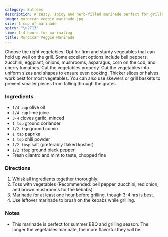 ```yaml
---
category: Entrees
description: A zesty, spicy and herb-filled marinade perfect for grilled veggie kebabs.
image: moroccan_veggie_marinade.jpg
size: 1 cup of marinade
spicy: "\u2713"
time: 1-4 hours for marinating
title: Moroccan Veggie Marinade
---
```


Choose the right vegetables. Opt for firm and sturdy vegetables that can hold up well on the grill. Some excellent options include bell peppers, zucchini, eggplant, onions, mushrooms, asparagus, corn on the cob, and cherry tomatoes. Cut the vegetables properly. Cut the vegetables into uniform sizes and shapes to ensure even cooking. Thicker slices or halves work best for most vegetables. You can also use skewers or grill baskets to prevent smaller pieces from falling through the grates.

### Ingredients

* `1/4 cup` olive oil
* `1/4 cup` lime juice
* `3-4` cloves garlic, minced
* `1 tsp` ground coriander
* `1/2 tsp` ground cumin
* `1 tsp` paprika
* `1 tsp` chili powder
* `1/2 tbsp` salt (preferably flaked kosher)
* `1/2 tbsp` ground black pepper
* Fresh cilantro and mint to taste, chopped fine

### Directions

1. Whisk all ingredients together thoroughly.
2. Toss with vegetables (Recommended: bell pepper, zucchini, red onion, and brown mushrooms for the kebabs). 
3. Marinade for at least one hour before grilling, though 3-4 hrs is best. 
4. Use leftover marinade to brush on the kebabs while grilling.

### Notes

- This marinade is perfect for summer BBQ and grilling season. The longer the vegetables marinate, the more flavorful they will be.
